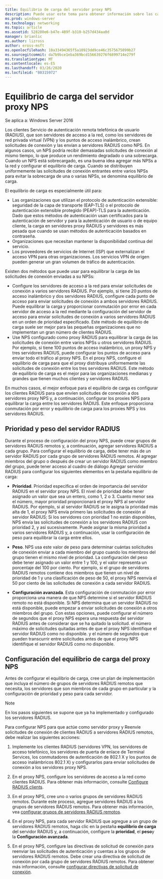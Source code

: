 ```yaml
---
title: Equilibrio de carga del servidor proxy NPS
description: Puede usar este tema para obtener información sobre las características y la funcionalidad de VPN de Windows Server 2016 y Windows 10.
ms.prod: windows-server
ms.technology: networking
ms.topic: article
ms.assetid: 528280e6-b47e-489f-b310-b257d434aa0d
manager: brianlic
ms.author: lizross
author: eross-msft
ms.openlocfilehash: 10a33494365f5a10923dd9ce46c3575675099b27
ms.sourcegitcommit: da7b9bce1eba369bcd156639276f6899714e279f
ms.translationtype: MT
ms.contentlocale: es-ES
ms.lasthandoff: 03/26/2020
ms.locfileid: "80315972"
---
```

# <a name="nps-proxy-server-load-balancing"></a>Equilibrio de carga del servidor proxy NPS

Se aplica a: Windows Server 2016

Los clientes Servicio de autenticación remota telefónica de usuario (RADIUS), que son servidores de acceso a la red, como los servidores de red privada virtual (VPN) y los puntos de acceso inalámbrico, crean solicitudes de conexión y las envían a servidores RADIUS como NPS. En algunos casos, un NPS podría recibir demasiadas solicitudes de conexión al mismo tiempo, lo que produce un rendimiento degradado o una sobrecarga. Cuando un NPS está sobrecargado, es una buena idea agregar más NPSs a la red y configurar el equilibrio de carga. Cuando se distribuyen uniformemente las solicitudes de conexión entrantes entre varios NPSs para evitar la sobrecarga de una o varias NPSs, se denomina equilibrio de carga.

El equilibrio de carga es especialmente útil para:

- Las organizaciones que utilizan el protocolo de autenticación extensible: seguridad de la capa de transporte \(EAP-TLS\) o el protocolo de autenticación extensible protegido \(PEAP\)-TLS para la autenticación. Dado que estos métodos de autenticación usan certificados para la autenticación de servidor y para la autenticación de usuario o de equipo cliente, la carga en servidores proxy RADIUS y servidores es más pesada que cuando se usan métodos de autenticación basados en contraseña.
- Organizaciones que necesitan mantener la disponibilidad continua del servicio.
- Los proveedores de servicios de Internet \(ISP\) que externalizan el acceso VPN para otras organizaciones. Los servicios VPN de origen pueden generar un gran volumen de tráfico de autenticación.

Existen dos métodos que puede usar para equilibrar la carga de las solicitudes de conexión enviadas a su NPSs:

- Configure los servidores de acceso a la red para enviar solicitudes de conexión a varios servidores RADIUS. Por ejemplo, si tiene 20 puntos de acceso inalámbrico y dos servidores RADIUS, configure cada punto de acceso para enviar solicitudes de conexión a ambos servidores RADIUS. Puede equilibrar la carga y proporcionar conmutación por error en cada servidor de acceso a la red mediante la configuración del servidor de acceso para enviar solicitudes de conexión a varios servidores RADIUS en un orden de prioridad especificado. Este método de equilibrio de carga suele ser mejor para las pequeñas organizaciones que no implementan un gran número de clientes RADIUS.
- Use NPS configurado como proxy RADIUS para equilibrar la carga de las solicitudes de conexión entre varios NPSs u otros servidores RADIUS. Por ejemplo, si tiene 100 puntos de acceso inalámbrico, un proxy NPS y tres servidores RADIUS, puede configurar los puntos de acceso para enviar todo el tráfico al proxy NPS. En el proxy NPS, configure el equilibrio de carga para que el proxy distribuya uniformemente las solicitudes de conexión entre los tres servidores RADIUS. Este método de equilibrio de carga es el mejor para las organizaciones medianas y grandes que tienen muchos clientes y servidores RADIUS.

En muchos casos, el mejor enfoque para el equilibrio de carga es configurar los clientes RADIUS para que envíen solicitudes de conexión a dos servidores proxy NPS y, a continuación, configurar los proxies NPS para equilibrar la carga entre los servidores RADIUS. Este enfoque proporciona conmutación por error y equilibrio de carga para los proxies NPS y los servidores RADIUS.

## <a name="radius-server-priority-and-weight"></a>Prioridad y peso del servidor RADIUS

Durante el proceso de configuración del proxy NPS, puede crear grupos de servidores RADIUS remotos y, a continuación, agregar servidores RADIUS a cada grupo. Para configurar el equilibrio de carga, debe tener más de un servidor RADIUS por cada grupo de servidores RADIUS remotos. Al agregar miembros del grupo o después de crear un servidor RADIUS como miembro del grupo, puede tener acceso al cuadro de diálogo Agregar servidor RADIUS para configurar los siguientes elementos en la pestaña equilibrio de carga:

- **Prioridad**. Prioridad especifica el orden de importancia del servidor RADIUS en el servidor proxy NPS. El nivel de prioridad debe tener asignado un valor que sea un entero, como 1, 2 o 3. Cuanto menor sea el número, mayor prioridad proporcionará el proxy NPS al servidor RADIUS. Por ejemplo, si al servidor RADIUS se le asigna la prioridad más alta de 1, el proxy NPS envía primero las solicitudes de conexión al servidor RADIUS; Si los servidores con prioridad 1 no están disponibles, NPS envía las solicitudes de conexión a los servidores RADIUS con prioridad 2, y así sucesivamente. Puede asignar la misma prioridad a varios servidores RADIUS y, a continuación, usar la configuración de peso para equilibrar la carga entre ellos.

- **Peso**. NPS usa este valor de peso para determinar cuántas solicitudes de conexión enviar a cada miembro del grupo cuando los miembros del grupo tienen el mismo nivel de prioridad. La configuración del peso debe tener asignado un valor entre 1 y 100, y el valor representa un porcentaje del 100 por ciento. Por ejemplo, si el grupo de servidores RADIUS remotos contiene dos miembros que tienen un nivel de prioridad de 1 y una clasificación de peso de 50, el proxy NPS reenvía el 50 por ciento de las solicitudes de conexión a cada servidor RADIUS.

- **Configuración avanzada**. Esta configuración de conmutación por error proporciona una manera de que NPS determine si el servidor RADIUS remoto no está disponible. Si NPS determina que un servidor RADIUS no está disponible, puede empezar a enviar solicitudes de conexión a otros miembros del grupo. Con estas opciones, puede configurar el número de segundos que el proxy NPS espera una respuesta del servidor RADIUS antes de considerar que se ha quitado la solicitud. el número máximo de solicitudes quitadas antes de que el proxy NPS identifique el servidor RADIUS como no disponible. y el número de segundos que pueden transcurrir entre solicitudes antes de que el proxy NPS identifique el servidor RADIUS como no disponible.

## <a name="configure-nps-proxy-load-balancing"></a>Configuración del equilibrio de carga del proxy NPS

Antes de configurar el equilibrio de carga, cree un plan de implementación que incluya el número de grupos de servidores RADIUS remotos que necesita, los servidores que son miembros de cada grupo en particular y la configuración de prioridad y peso para cada servidor.

>[!NOTE]
>En los pasos siguientes se supone que ya ha implementado y configurado los servidores RADIUS.

Para configurar NPS para que actúe como servidor proxy y Reenvíe solicitudes de conexión de clientes RADIUS a servidores RADIUS remotos, debe realizar las siguientes acciones:

1. Implemente los clientes RADIUS \(servidores VPN, los servidores de acceso telefónico, los servidores de puerta de enlace de Terminal Services, los conmutadores de autenticación de 802.1 X y los puntos de acceso inalámbricos 802.1 X\) y configurarlos para enviar solicitudes de conexión a los servidores proxy NPS.

2. En el proxy NPS, configure los servidores de acceso a la red como clientes RADIUS. Para obtener más información, consulte [Configure RADIUS clients](https://docs.microsoft.com/windows-server/networking/technologies/nps/nps-radius-clients-configure).

3. En el proxy NPS, cree uno o varios grupos de servidores RADIUS remotos. Durante este proceso, agregue servidores RADIUS a los grupos de servidores RADIUS remotos. Para obtener más información, vea [configurar grupos de servidores RADIUS remotos](https://docs.microsoft.com/windows-server/networking/technologies/nps/nps-crp-rrsg-configure).

4. En el proxy NPS, para cada servidor RADIUS que agregue a un grupo de servidores RADIUS remotos, haga clic en la pestaña **equilibrio de carga** del servidor RADIUS y, a continuación, configure la **prioridad**, el **peso**y la **Configuración avanzada**.

5. En el proxy NPS, configure las directivas de solicitud de conexión para reenviar las solicitudes de autenticación y cuentas a los grupos de servidores RADIUS remotos. Debe crear una directiva de solicitud de conexión por cada grupo de servidores RADIUS remotos. Para obtener más información, consulte [configurar directivas de solicitud de conexión](https://docs.microsoft.com/windows-server/networking/technologies/nps/nps-crp-configure).


